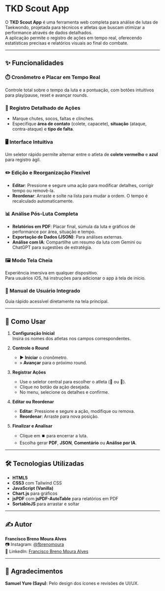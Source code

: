 # TKD Scout App

O **TKD Scout App** é uma ferramenta web completa para análise de lutas de Taekwondo, projetada para técnicos e atletas que buscam otimizar a performance através de dados detalhados.  
A aplicação permite o registro de ações em tempo real, oferecendo estatísticas precisas e relatórios visuais ao final do combate.

---

## ✨ Funcionalidades

### ⏱️ Cronômetro e Placar em Tempo Real
Controle total sobre o tempo da luta e a pontuação, com botões intuitivos para play/pause, reset e avançar rounds.

### 🥋 Registro Detalhado de Ações
- Marque chutes, socos, faltas e clinches.
- Especifique **área de contato** (colete, capacete), **situação** (ataque, contra-ataque) e **tipo de falta**.

### 🖥️ Interface Intuitiva
Um seletor rápido permite alternar entre o atleta de **colete vermelho** e **azul** para registro ágil.

### ✏️ Edição e Reorganização Flexível
- **Editar**: Pressione e segure uma ação para modificar detalhes, corrigir tempo ou removê-la.
- **Reordenar**: Arraste e solte na lista para mudar a ordem. O tempo é recalculado automaticamente.

### 📊 Análise Pós-Luta Completa
- **Relatórios em PDF**: Placar final, súmula da luta e gráficos de performance por área, situação e tempo.
- **Exportação de Dados (JSON)**: Para análises externas.
- **Análise com IA**: Compartilhe um resumo da luta com Gemini ou ChatGPT para sugestões de estratégia.

### 🖼️ Modo Tela Cheia
Experiência imersiva em qualquer dispositivo.  
Para usuários iOS, há instruções para adicionar o app à tela de início.

### 📖 Manual de Usuário Integrado
Guia rápido acessível diretamente na tela principal.

---

## 🚀 Como Usar

1. **Configuração Inicial**  
   Insira os nomes dos atletas nos campos correspondentes.

2. **Controle o Round**  
   - ▶️ **Iniciar** o cronômetro.  
   - » **Avançar** para o próximo round.

3. **Registrar Ações**  
   - Use o seletor central para escolher o atleta (**🔴** ou **🔵**).
   - Clique no botão da ação desejada.
   - No menu, selecione os detalhes e confirme.

4. **Editar ou Reordenar**  
   - **Editar**: Pressione e segure a ação, modifique ou remova.  
   - **Reordenar**: Arraste para nova posição.

5. **Finalizar e Analisar**  
   - Clique em ⏹️ para encerrar a luta.  
   - Escolha gerar **PDF**, **JSON**, **Comentário** ou **Análise por IA**.

---

## 🛠️ Tecnologias Utilizadas
- **HTML5**
- **CSS3** com Tailwind CSS
- **JavaScript (Vanilla)**
- **Chart.js** para gráficos
- **jsPDF** com **jsPDF-AutoTable** para relatórios em PDF
- **SortableJS** para arrastar e soltar

---

## ✍️ Autor
**Francisco Breno Moura Alves**  
📷 Instagram: [@fbrenomoura](https://instagram.com/fbrenomoura)  
💼 LinkedIn: [Francisco Breno Moura Alves](https://linkedin.com/in/francisco-breno-moura-alves)

---

## 🙏 Agradecimentos
**Samuel Yure (Sayu)**: Pelo design dos ícones e revisões de UI/UX.
